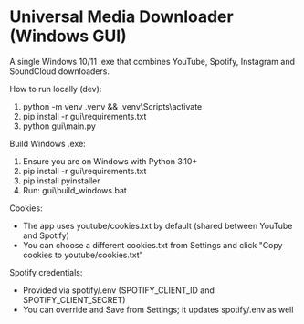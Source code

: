 # Universal Media Downloader (Windows GUI)

A single Windows 10/11 .exe that combines YouTube, Spotify, Instagram and SoundCloud downloaders.

How to run locally (dev):
1. python -m venv .venv &amp;&amp; .venv\Scripts\activate
2. pip install -r gui\requirements.txt
3. python gui\main.py

Build Windows .exe:
1. Ensure you are on Windows with Python 3.10+
2. pip install -r gui\requirements.txt
3. pip install pyinstaller
4. Run: gui\build_windows.bat

Cookies:
- The app uses youtube/cookies.txt by default (shared between YouTube and Spotify)
- You can choose a different cookies.txt from Settings and click "Copy cookies to youtube/cookies.txt"

Spotify credentials:
- Provided via spotify/.env (SPOTIFY_CLIENT_ID and SPOTIFY_CLIENT_SECRET)
- You can override and Save from Settings; it updates spotify/.env as well